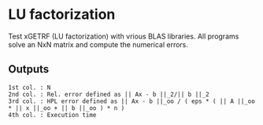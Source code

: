 # LU factorization

Test xGETRF (LU factorization) with vrious BLAS libraries.
All programs solve an NxN matrix and compute the numerical errors.

## Outputs 
```
1st col. : N
2nd col. : Rel. error defined as || Ax - b ||_2/|| b ||_2
3rd col. : HPL error defined as || Ax - b ||_oo / ( eps * ( || A ||_oo * || x ||_oo + || b ||_oo ) * n )
4th col. : Execution time
```
